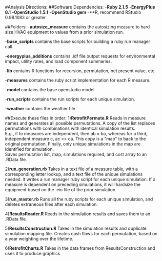 #Analysis Directions: 
##Software Dependencies: 
-**Ruby 2.1.5**
-**EnergyPlus 8.1**
-**OpenStudio 1.5.1**
-**OpenStudio gem**
-**R, recommend RStudio 0.98.1083 or greater

##Folders: 
-**autosize_measure**
 contains the autosizing measure to hard size HVAC equipment to values from a prior simulation run.

-**base_scripts**
 contains the base scripts for building a ruby run manager call.
 
-**energyplus_additions**
 contains .idf file output requests for environmental impact, utility rates, and load component summaries.
 
-**lib**
 contains R functions for recursion, permutation, net present value, etc.
 
-**measures**
 contains the ruby script implementation for each R measure. 
 
-**model**
 contains the base openstudio model
 
-**run_scripts**
 contains the run scripts for each unique simulation.

-**weather**
 contains the weather file

##Execute these files in order:
1)**RetrofitPermute.R**
 Reads in measure names and generates all possible permutations.
 A copy of the list replaces permutations with combinations with identical simulation results.  
 E.g., if to measures are independent, then ab = ba, whereas for a third, independent measure c, ac <> ca.
 This copy is a "map" to back to the original permutation.  Finally, only unique simulations in the map are identified for simulation.  
 Saves permutation list, map, simulations required, and cost array to an .RData file.

2)**run_generation.rb** 
 Takes in a text file of a measure table, with a corresponding letter lookup, and a text file of the unique simulations needed.  It writes a run manager ruby script for each unique simulation. If a measure is dependent on preceding simulations, it will hardsize the equipment based on the .eio file of the prior simulation.

3)**run_master.rb** 
 Runs all the ruby scripts for each unique simulation, and deletes extraneous files after each simulation.

4)**ResultsReader.R**
 Reads in the simulation results and saves them to an .RData file.
 
5)**ResultsConstruction.R**
 Takes in the simulation results and duplicate simulation mapping file. 
 Creates cash flows for each permutation, based on a year weighting over the lifetime.

6)**RetrofitCharts.R** 
 Takes in the data frames from ResultsConstruction and uses it to produce graphics